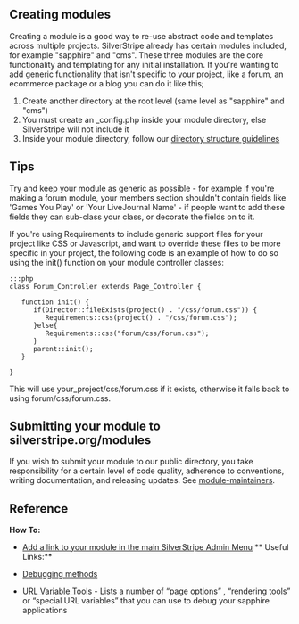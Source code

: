 
## Creating modules

Creating a module is a good way to re-use abstract code and templates across multiple projects. SilverStripe already has certain modules included, for example "sapphire" and "cms". These three modules are the core functionality and templating for any initial installation. If you're wanting to add generic functionality that isn't specific to your project, like a forum, an ecommerce package or a blog you can do it like this;

1.  Create another directory at the root level (same level as "sapphire" and "cms")
2.  You must create an _config.php inside your module directory, else SilverStripe will not include it
3.  Inside your module directory, follow our [directory structure guidelines](directory-structure#module_structure)

## Tips

Try and keep your module as generic as possible - for example if you're making a forum module, your members section shouldn't contain fields like 'Games You Play' or 'Your LiveJournal Name' - if people want to add these fields they can sub-class your class, or decorate the fields on to it.

If you're using Requirements to include generic support files for your project like CSS or Javascript, and want to override these files to be more specific in your project, the following code is an example of how to do so using the init() function on your module controller classes:

	:::php
	class Forum_Controller extends Page_Controller {
	
	   function init() {
	      if(Director::fileExists(project() . "/css/forum.css")) {
	         Requirements::css(project() . "/css/forum.css");
	      }else{
	         Requirements::css("forum/css/forum.css");
	      }
	      parent::init();	
	   }
	
	}


This will use your_project/css/forum.css if it exists, otherwise it falls back to using forum/css/forum.css.

## Submitting your module to silverstripe.org/modules

If you wish to submit your module to our public directory, you take responsibility for a certain level of code quality, adherence to conventions, writing documentation, and releasing updates. See [module-maintainers](module-maintainers).
## Reference

**How To:**
*  [Add a link to your module in the main SilverStripe Admin Menu](leftandmain)
**
Useful Links:**

*  [Debugging methods](debugging)
*  [URL Variable Tools](urlvariabletools) - Lists a number of “page options” , “rendering tools” or “special URL variables” that you can use to debug your sapphire applications
